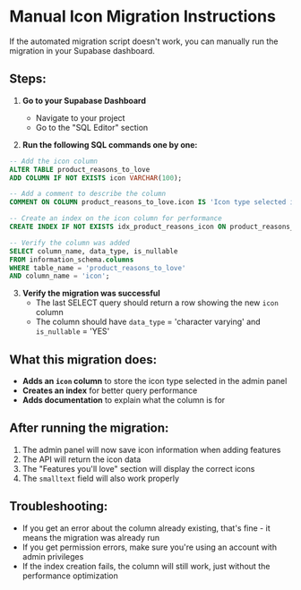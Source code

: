 # Manual Icon Migration Instructions

If the automated migration script doesn't work, you can manually run the migration in your Supabase dashboard.

## Steps:

1. **Go to your Supabase Dashboard**
   - Navigate to your project
   - Go to the "SQL Editor" section

2. **Run the following SQL commands one by one:**

```sql
-- Add the icon column
ALTER TABLE product_reasons_to_love
ADD COLUMN IF NOT EXISTS icon VARCHAR(100);

-- Add a comment to describe the column
COMMENT ON COLUMN product_reasons_to_love.icon IS 'Icon type selected in admin panel for the feature (e.g., springs, brain, sliders, etc.)';

-- Create an index on the icon column for performance
CREATE INDEX IF NOT EXISTS idx_product_reasons_icon ON product_reasons_to_love(icon);

-- Verify the column was added
SELECT column_name, data_type, is_nullable
FROM information_schema.columns
WHERE table_name = 'product_reasons_to_love'
AND column_name = 'icon';
```

3. **Verify the migration was successful**
   - The last SELECT query should return a row showing the new `icon` column
   - The column should have `data_type` = 'character varying' and `is_nullable` = 'YES'

## What this migration does:

- **Adds an `icon` column** to store the icon type selected in the admin panel
- **Creates an index** for better query performance
- **Adds documentation** to explain what the column is for

## After running the migration:

1. The admin panel will now save icon information when adding features
2. The API will return the icon data
3. The "Features you'll love" section will display the correct icons
4. The `smalltext` field will also work properly

## Troubleshooting:

- If you get an error about the column already existing, that's fine - it means the migration was already run
- If you get permission errors, make sure you're using an account with admin privileges
- If the index creation fails, the column will still work, just without the performance optimization

